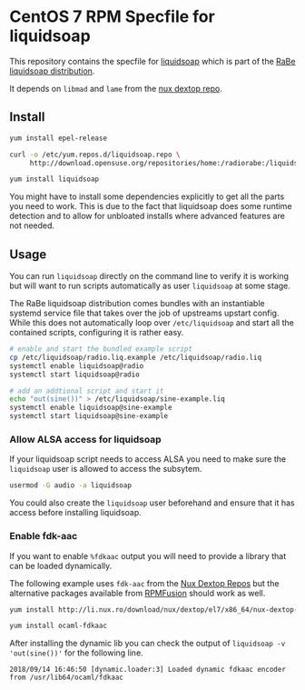 # CentOS 7 RPM Specfile for liquidsoap

This repository contains the specfile for [liquidsoap](http://liquidsoap.info/) which is part of the [RaBe liquidsoap distribution](https://build.opensuse.org/project/show/home:radiorabe:liquidsoap).

It depends on `libmad` and `lame` from the [nux dextop repo](http://li.nux.ro/repos.html).

## Install

```bash
yum install epel-release

curl -o /etc/yum.repos.d/liquidsoap.repo \
     http://download.opensuse.org/repositories/home:/radiorabe:/liquidsoap/CentOS_7/home:radiorabe:liquidsoap.repo

yum install liquidsoap
```

You might have to install some dependencies explicitly to get all the parts you need to work. This is due to the fact that liquidsoap does some runtime detection
and to allow for unbloated installs where advanced features are not needed.

## Usage

You can run `liquidsoap` directly on the command line to verify it is working but will want to run scripts automatically as user `liquidsoap` at some stage.

The RaBe liquidsoap distribution comes bundles with an instantiable systemd service file that takes over the job of upstreams upstart config. While this
does not automatically loop over `/etc/liquidsoap` and start all the contained scripts, configuring it is rather easy.

```bash
# enable and start the bundled example script
cp /etc/liquidsoap/radio.liq.example /etc/liquidsoap/radio.liq
systemctl enable liquidsoap@radio
systemctl start liquidsoap@radio

# add an addtional script and start it
echo "out(sine())" > /etc/liquidsoap/sine-example.liq
systemctl enable liquidsoap@sine-example
systemctl start liquidsoap@sine-example
```

### Allow ALSA access for liquidsoap

If your liquidsoap script needs to access ALSA you need to make sure the `liquidsoap` user is allowed to access the subsytem.

```bash
usermod -G audio -a liquidsoap
```

You could also create the `liquidsoap` user beforehand and ensure that it has access before installing liquidsoap.

### Enable fdk-aac

If you want to enable `%fdkaac` output you will need to provide a library that can be loaded dynamically.

The following example uses `fdk-aac` from the [Nux Dextop Repos](https://li.nux.ro/repos.html) but the
alternative packages available from [RPMFusion](https://rpmfusion.org) should work as well.

```bash
yum install http://li.nux.ro/download/nux/dextop/el7/x86_64/nux-dextop-release-0-5.el7.nux.noarch.rpm

yum install ocaml-fdkaac
```

After installing the dynamic lib you can check the output of `liquidsoap -v 'out(sine())'` for the following line.

```
2018/09/14 16:46:50 [dynamic.loader:3] Loaded dynamic fdkaac encoder from /usr/lib64/ocaml/fdkaac
```
